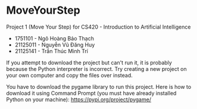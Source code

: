# MoveYourStep
Project 1 (Move Your Step) for CS420 - Introduction to Artificial Intelligence
* 1751101 - Ngô Hoàng Bảo Thạch
* 21125011 - Nguyễn Vũ Đăng Huy
* 21125141 - Trần Thúc Minh Trí

If you attempt to download the project but can't run it, it is probably because the Python interpreter is incorrect. Try creating a new project on your own computer and copy the files over instead.

You have to download the pygame library to run this project. Here is how to download it using Command Prompt (you must have already installed Python on your machine): https://pypi.org/project/pygame/